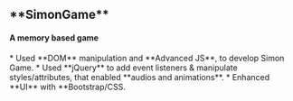 <h2>**SimonGame**</h2>
<h4>A memory based game</h4>
* Used **DOM** manipulation and **Advanced JS**, to develop Simon Game.
* Used **jQuery** to add event listeners &  manipulate styles/attributes, that enabled **audios and animations**.
* Enhanced **UI** with **Bootstrap/CSS.
